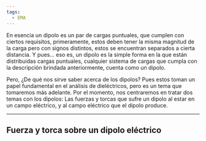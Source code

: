 ```yaml
---
tags:
  - EMA
---
```

En esencia un dipolo es un par de cargas puntuales, que cumplen con ciertos requisitos, primeramente, estos deben tener la misma magnitud de la carga pero con signos distintos, estos se encuentran separados a cierta distancia.
Y pues... eso es, un dipolo es la simple forma en la que están distribuidas cargas puntuales, cualquier sistema de cargas que cumpla con la descripción brindada anteriormente, cuenta como un dipolo.

Pero, ¿De qué nos sirve saber acerca de los dipolos?
Pues estos toman un papel fundamental en el análisis de dieléctricos, pero es un tema que tomaremos más adelante.
Por el momento, nos centraremos en tratar dos temas con los dipolos: Las fuerzas y torcas que sufre un dipolo al estar en un campo eléctrico, y al campo eléctrico que el dipolo produce.

---

## Fuerza y torca sobre un dipolo eléctrico 

